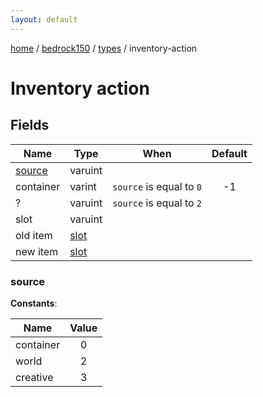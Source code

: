 ```yaml
---
layout: default
---
```


[home](/)  /  [bedrock150](/protocol/bedrock150)  /  [types](/protocol/bedrock150/types)  /  inventory-action

# Inventory action

## Fields

Name | Type | When | Default
---|---|:---:|:---:
[source](#source) | varuint |  | 
container | varint | <code>source</code> is equal to <code>0</code> | -1
? | varuint | <code>source</code> is equal to <code>2</code> | 
slot | varuint |  | 
old item | [slot](/protocol/bedrock150/types/slot) |  | 
new item | [slot](/protocol/bedrock150/types/slot) |  | 

### source

**Constants**:

Name | Value
---|:---:
container | 0
world | 2
creative | 3
